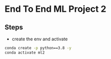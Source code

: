 # End To End ML Project 2

## Steps

* create the env and activate
```bash
conda create -p python==3.8 -y
conda activate ml2
```
